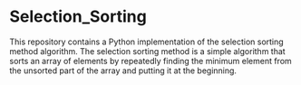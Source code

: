 # Selection_Sorting
This repository contains a Python implementation of the selection sorting method algorithm. The selection sorting method is a simple algorithm that sorts an array of elements by repeatedly finding the minimum element from the unsorted part of the array and putting it at the beginning.
